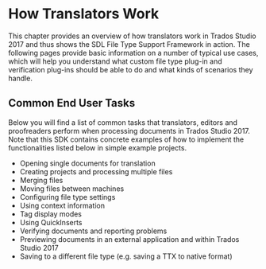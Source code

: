 How Translators Work
====
This chapter provides an overview of how translators work in Trados Studio 2017 and thus shows the SDL File Type Support Framework in action. The following pages provide basic information on a number of typical use cases, which will help you understand what custom file type plug-in and verification plug-ins should be able to do and what kinds of scenarios they handle.

Common End User Tasks
-----
Below you will find a list of common tasks that translators, editors and proofreaders perform when processing documents in Trados Studio 2017. Note that this SDK contains concrete examples of how to implement the functionalities listed below in simple example projects.

* Opening single documents for translation
* Creating projects and processing multiple files
* Merging files
* Moving files between machines
* Configuring file type settings
* Using context information
* Tag display modes
* Using QuickInserts
* Verifying documents and reporting problems
* Previewing documents in an external application and within Trados Studio 2017
* Saving to a different file type (e.g. saving a TTX to native format)